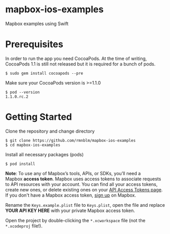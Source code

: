 # mapbox-ios-examples
Mapbox examples using Swift

# Prerequisites

In order to run the app you need CocoaPods. At the time of writing, CocoaPods 1.1 is still not released but it is required for a bunch of pods.

```
$ sudo gem install cocoapods --pre
```

Make sure your CocoaPods version is >=1.1.0

```
$ pod --version
1.1.0.rc.2
```

# Getting Started

Clone the repository and change directory

```
$ git clone https://github.com/rmnblm/mapbox-ios-examples
$ cd mapbox-ios-examples
```

Install all necessary packages (pods)

```
$ pod install
```

**Note**: To use any of Mapbox’s tools, APIs, or SDKs, you’ll need a Mapbox **access token**. Mapbox uses access tokens to associate requests to API resources with your account. You can find all your access tokens, create new ones, or delete existing ones on your [API Access Tokens page](https://www.mapbox.com/studio/account/tokens/). If you don't have a Mapbox access token, [sign up](https://www.mapbox.com/studio/signup/) on Mapbox.

Rename the `Keys.example.plist` file to `Keys.plist`, open the file and replace **YOUR API KEY HERE** with your private Mapbox access token. 

Open the project by double-clicking the `*.xcworkspace` file (not the `*.xcodeproj` file!).